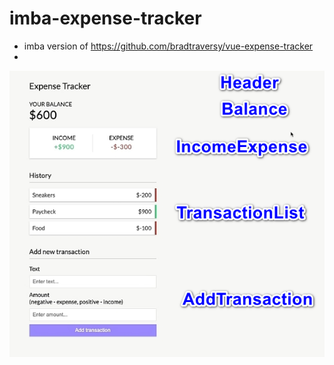 # imba-expense-tracker

- imba version of https://github.com/bradtraversy/vue-expense-tracker
- 

![](info.webp)